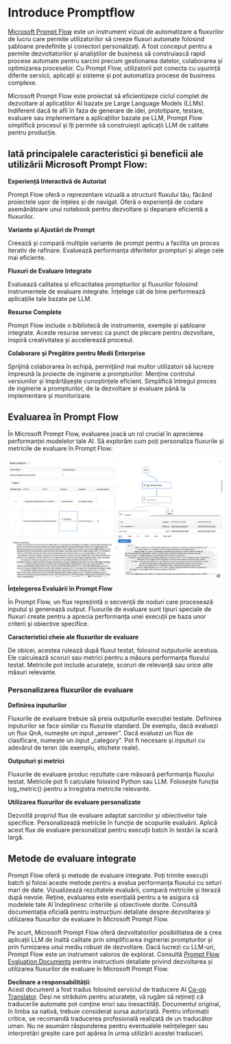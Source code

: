 <!--
CO_OP_TRANSLATOR_METADATA:
{
  "original_hash": "3cbe7629d254f1043193b7fe22524d55",
  "translation_date": "2025-05-09T15:21:51+00:00",
  "source_file": "md/01.Introduction/05/Promptflow.md",
  "language_code": "ro"
}
-->
# **Introduce Promptflow**

[Microsoft Prompt Flow](https://microsoft.github.io/promptflow/index.html?WT.mc_id=aiml-138114-kinfeylo) este un instrument vizual de automatizare a fluxurilor de lucru care permite utilizatorilor să creeze fluxuri automate folosind șabloane predefinite și conectori personalizați. A fost conceput pentru a permite dezvoltatorilor și analiștilor de business să construiască rapid procese automate pentru sarcini precum gestionarea datelor, colaborarea și optimizarea proceselor. Cu Prompt Flow, utilizatorii pot conecta cu ușurință diferite servicii, aplicații și sisteme și pot automatiza procese de business complexe.

Microsoft Prompt Flow este proiectat să eficientizeze ciclul complet de dezvoltare al aplicațiilor AI bazate pe Large Language Models (LLMs). Indiferent dacă te afli în faza de generare de idei, prototipare, testare, evaluare sau implementare a aplicațiilor bazate pe LLM, Prompt Flow simplifică procesul și îți permite să construiești aplicații LLM de calitate pentru producție.

## Iată principalele caracteristici și beneficii ale utilizării Microsoft Prompt Flow:

**Experiență Interactivă de Autoriat**

Prompt Flow oferă o reprezentare vizuală a structurii fluxului tău, făcând proiectele ușor de înțeles și de navigat.
Oferă o experiență de codare asemănătoare unui notebook pentru dezvoltare și depanare eficientă a fluxurilor.

**Variante și Ajustări de Prompt**

Creează și compară multiple variante de prompt pentru a facilita un proces iterativ de rafinare. Evaluează performanța diferitelor prompturi și alege cele mai eficiente.

**Fluxuri de Evaluare Integrate**

Evaluează calitatea și eficacitatea prompturilor și fluxurilor folosind instrumentele de evaluare integrate.
Înțelege cât de bine performează aplicațiile tale bazate pe LLM.

**Resurse Complete**

Prompt Flow include o bibliotecă de instrumente, exemple și șabloane integrate. Aceste resurse servesc ca punct de plecare pentru dezvoltare, inspiră creativitatea și accelerează procesul.

**Colaborare și Pregătire pentru Medii Enterprise**

Sprijină colaborarea în echipă, permițând mai multor utilizatori să lucreze împreună la proiecte de inginerie a prompturilor.
Menține controlul versiunilor și împărtășește cunoștințele eficient. Simplifică întregul proces de inginerie a prompturilor, de la dezvoltare și evaluare până la implementare și monitorizare.

## Evaluarea în Prompt Flow

În Microsoft Prompt Flow, evaluarea joacă un rol crucial în aprecierea performanței modelelor tale AI. Să explorăm cum poți personaliza fluxurile și metricile de evaluare în Prompt Flow:

![PFVizualise](../../../../../translated_images/pfvisualize.93c453890f4088830217fa7308b1a589058ed499bbfff160c85676066b5cbf2d.ro.png)

**Înțelegerea Evaluării în Prompt Flow**

În Prompt Flow, un flux reprezintă o secvență de noduri care procesează inputul și generează output. Fluxurile de evaluare sunt tipuri speciale de fluxuri create pentru a aprecia performanța unei execuții pe baza unor criterii și obiective specifice.

**Caracteristici cheie ale fluxurilor de evaluare**

De obicei, acestea rulează după fluxul testat, folosind outputurile acestuia. Ele calculează scoruri sau metrici pentru a măsura performanța fluxului testat. Metricile pot include acuratețe, scoruri de relevanță sau orice alte măsuri relevante.

### Personalizarea fluxurilor de evaluare

**Definirea inputurilor**

Fluxurile de evaluare trebuie să preia outputurile execuției testate. Definirea inputurilor se face similar cu fluxurile standard.
De exemplu, dacă evaluezi un flux QnA, numește un input „answer”. Dacă evaluezi un flux de clasificare, numește un input „category”. Pot fi necesare și inputuri cu adevărul de teren (de exemplu, etichete reale).

**Outputuri și metrici**

Fluxurile de evaluare produc rezultate care măsoară performanța fluxului testat. Metricile pot fi calculate folosind Python sau LLM. Folosește funcția log_metric() pentru a înregistra metricile relevante.

**Utilizarea fluxurilor de evaluare personalizate**

Dezvoltă propriul flux de evaluare adaptat sarcinilor și obiectivelor tale specifice. Personalizează metricile în funcție de scopurile evaluării.
Aplică acest flux de evaluare personalizat pentru execuții batch în testări la scară largă.

## Metode de evaluare integrate

Prompt Flow oferă și metode de evaluare integrate.
Poți trimite execuții batch și folosi aceste metode pentru a evalua performanța fluxului cu seturi mari de date.
Vizualizează rezultatele evaluării, compară metricile și iterază după nevoie.
Reține, evaluarea este esențială pentru a te asigura că modelele tale AI îndeplinesc criteriile și obiectivele dorite. Consultă documentația oficială pentru instrucțiuni detaliate despre dezvoltarea și utilizarea fluxurilor de evaluare în Microsoft Prompt Flow.

Pe scurt, Microsoft Prompt Flow oferă dezvoltatorilor posibilitatea de a crea aplicații LLM de înaltă calitate prin simplificarea ingineriei prompturilor și prin furnizarea unui mediu robust de dezvoltare. Dacă lucrezi cu LLM-uri, Prompt Flow este un instrument valoros de explorat. Consultă [Prompt Flow Evaluation Documents](https://learn.microsoft.com/azure/machine-learning/prompt-flow/how-to-develop-an-evaluation-flow?view=azureml-api-2?WT.mc_id=aiml-138114-kinfeylo) pentru instrucțiuni detaliate privind dezvoltarea și utilizarea fluxurilor de evaluare în Microsoft Prompt Flow.

**Declinare a responsabilității**:  
Acest document a fost tradus folosind serviciul de traducere AI [Co-op Translator](https://github.com/Azure/co-op-translator). Deși ne străduim pentru acuratețe, vă rugăm să rețineți că traducerile automate pot conține erori sau inexactități. Documentul original, în limba sa nativă, trebuie considerat sursa autorizată. Pentru informații critice, se recomandă traducerea profesională realizată de un traducător uman. Nu ne asumăm răspunderea pentru eventualele neînțelegeri sau interpretări greșite care pot apărea în urma utilizării acestei traduceri.